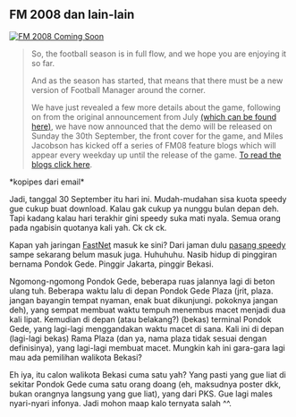 ## FM 2008 dan lain-lain

[![FM 2008 Coming Soon](http://kriwil.com/images/3.jpg "FM 2008 Coming Soon")](http://fm08.footballmanager.net/)

> So, the football season is in full flow, and we hope you are enjoying it so far.
>
> And as the season has started, that means that there must be a new version of Football Manager around the corner.
>
> We have just revealed a few more details about the game, following on from the original announcement from July [(which can be found here)](http://fm08.footballmanager.net/en/article/101/1600.html), we have now announced that the demo will be released on Sunday the 30th September, the front cover for the game, and Miles Jacobson has kicked off a series of FM08 feature blogs which will appear every weekday up until the release of the game. [To read the blogs click here](http://fm08.footballmanager.net/en/article/101/index.html).

\*kopipes dari email\*

Jadi, tanggal 30 September itu hari ini. Mudah-mudahan sisa kuota speedy gue cukup buat download. Kalau gak cukup ya nunggu bulan depan deh. Tapi kadang kalau hari terakhir gini speedy suka mati nyala. Semua orang pada ngabisin quotanya kali yah. Ck ck ck.

Kapan yah jaringan [FastNet](http://www.firstmedia.com/fastnet_product.html) masuk ke sini? Dari jaman dulu [pasang speedy](http://kriwil.com/journal/telkom-speedy) sampe sekarang belum masuk juga. Huhuhuhu. Nasib hidup di pinggiran bernama Pondok Gede. Pinggir Jakarta, pinggir Bekasi.

Ngomong-ngomong Pondok Gede, beberapa ruas jalannya lagi di beton ulang tuh. Beberapa waktu lalu di depan Pondok Gede Plaza (jrit, plaza. jangan bayangin tempat nyaman, enak buat dikunjungi. pokoknya jangan deh), yang sempat membuat waktu tempuh menembus macet menjadi dua kali lipat. Kemudian di depan (atau belakang?) (bekas) terminal Pondok Gede, yang lagi-lagi menggandakan waktu macet di sana. Kali ini di depan (lagi-lagi bekas) Rama Plaza (dan ya, nama plaza tidak sesuai dengan definisinya), yang lagi-lagi membuat macet. Mungkin kah ini gara-gara lagi mau ada pemilihan walikota Bekasi?

Eh iya, itu calon walikota Bekasi cuma satu yah? Yang pasti yang gue liat di sekitar Pondok Gede cuma satu orang doang (eh, maksudnya poster dkk, bukan orangnya langsung yang gue liat), yang dari PKS. Gue lagi males nyari-nyari infonya. Jadi mohon maap kalo ternyata salah ^^.

<!-- {"time": "2007-09-29 16:35:58", "title": "FM 2008 dan lain-lain"} -->
